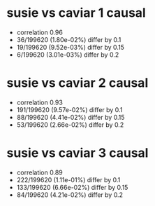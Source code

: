 # susie vs caviar  1 causal

- correlation 0.96
- 36/199620 (1.80e-02%) differ by 0.1
- 19/199620 (9.52e-03%) differ by 0.15
- 6/199620 (3.01e-03%) differ by 0.2


# susie vs caviar  2 causal

- correlation 0.93
- 191/199620 (9.57e-02%) differ by 0.1
- 88/199620 (4.41e-02%) differ by 0.15
- 53/199620 (2.66e-02%) differ by 0.2


# susie vs caviar  3 causal

- correlation 0.89
- 222/199620 (1.11e-01%) differ by 0.1
- 133/199620 (6.66e-02%) differ by 0.15
- 84/199620 (4.21e-02%) differ by 0.2


